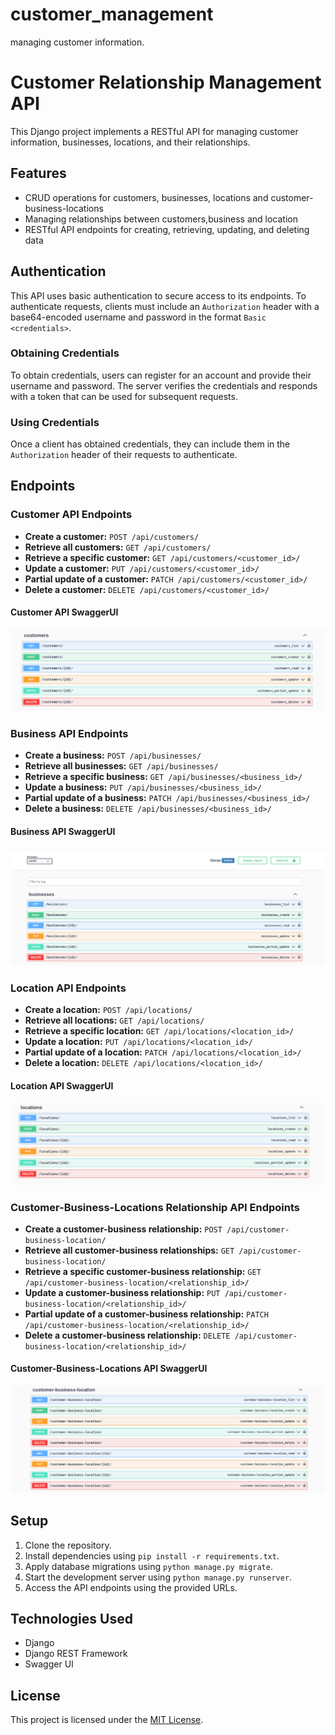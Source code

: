 # customer_management
managing customer information.
# Customer Relationship Management API

This Django project implements a RESTful API for managing customer information, businesses, locations, and their relationships.

## Features

- CRUD operations for customers, businesses, locations and customer-business-locations
- Managing relationships between customers,business and location
- RESTful API endpoints for creating, retrieving, updating, and deleting data

## Authentication

This API uses basic authentication to secure access to its endpoints. To authenticate requests, clients must include an `Authorization` header with a base64-encoded username and password in the format `Basic <credentials>`.

### Obtaining Credentials

To obtain credentials, users can register for an account and provide their username and password. The server verifies the credentials and responds with a token that can be used for subsequent requests.

### Using Credentials

Once a client has obtained credentials, they can include them in the `Authorization` header of their requests to authenticate.

## Endpoints

### Customer API Endpoints

- **Create a customer:** `POST /api/customers/`
- **Retrieve all customers:** `GET /api/customers/`
- **Retrieve a specific customer:** `GET /api/customers/<customer_id>/`
- **Update a customer:** `PUT /api/customers/<customer_id>/`
- **Partial update of a customer:** `PATCH /api/customers/<customer_id>/`
- **Delete a customer:** `DELETE /api/customers/<customer_id>/`

#### Customer API SwaggerUI
![Swagger Documentation](https://github.com/evantoh/customer_management/blob/main/static/images/customers-swagger.png)


### Business API Endpoints

- **Create a business:** `POST /api/businesses/`
- **Retrieve all businesses:** `GET /api/businesses/`
- **Retrieve a specific business:** `GET /api/businesses/<business_id>/`
- **Update a business:** `PUT /api/businesses/<business_id>/`
- **Partial update of a business:** `PATCH /api/businesses/<business_id>/`
- **Delete a business:** `DELETE /api/businesses/<business_id>/`

#### Business API SwaggerUI
![Swagger Documentation](https://github.com/evantoh/customer_management/blob/main/static/images/business-swagger.png)

### Location API Endpoints

- **Create a location:** `POST /api/locations/`
- **Retrieve all locations:** `GET /api/locations/`
- **Retrieve a specific location:** `GET /api/locations/<location_id>/`
- **Update a location:** `PUT /api/locations/<location_id>/`
- **Partial update of a location:** `PATCH /api/locations/<location_id>/`
- **Delete a location:** `DELETE /api/locations/<location_id>/`

#### Location API SwaggerUI
![Swagger Documentation](https://github.com/evantoh/customer_management/blob/main/static/images/location-swagger.png)

### Customer-Business-Locations Relationship API Endpoints

- **Create a customer-business relationship:** `POST /api/customer-business-location/`
- **Retrieve all customer-business relationships:** `GET /api/customer-business-location/`
- **Retrieve a specific customer-business relationship:** `GET /api/customer-business-location/<relationship_id>/`
- **Update a customer-business relationship:** `PUT /api/customer-business-location/<relationship_id>/`
- **Partial update of a customer-business relationship:** `PATCH /api/customer-business-location/<relationship_id>/`
- **Delete a customer-business relationship:** `DELETE /api/customer-business-location/<relationship_id>/`

#### Customer-Business-Locations API SwaggerUI
![Swagger Documentation](https://github.com/evantoh/customer_management/blob/main/static/images/customer-business-location-swagger.png)

## Setup

1. Clone the repository.
2. Install dependencies using `pip install -r requirements.txt`.
3. Apply database migrations using `python manage.py migrate`.
4. Start the development server using `python manage.py runserver`.
5. Access the API endpoints using the provided URLs.

## Technologies Used

- Django
- Django REST Framework
- Swagger UI

## License

This project is licensed under the [MIT License](LICENSE).

